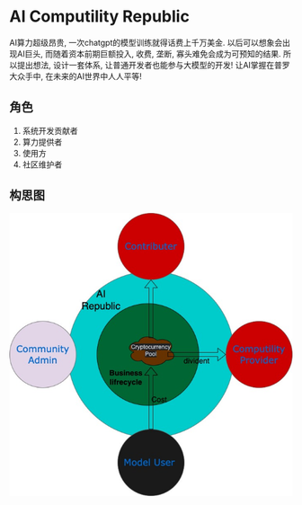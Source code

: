 # AI Computility Republic

AI算力超级昂贵, 一次chatgpt的模型训练就得话费上千万美金.  以后可以想象会出现AI巨头, 而随着资本前期巨额投入, 收费, 垄断, 寡头难免会成为可预知的结果.
所以提出想法, 设计一套体系, 让普通开发者也能参与大模型的开发! 让AI掌握在普罗大众手中, 在未来的AI世界中人人平等!


## 角色
1. 系统开发贡献者
2. 算力提供者
3. 使用方
4. 社区维护者


## 构思图
![系统构思图](./asset/ai_repulic.jpg "系统构思图")